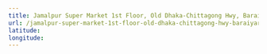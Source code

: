 ```yaml
---
title: Jamalpur Super Market 1st Floor, Old Dhaka-Chittagong Hwy, Baraiyarhat 4326
url: /jamalpur-super-market-1st-floor-old-dhaka-chittagong-hwy-baraiyarhat-4326/
latitude: 
longitude: 
---
```

